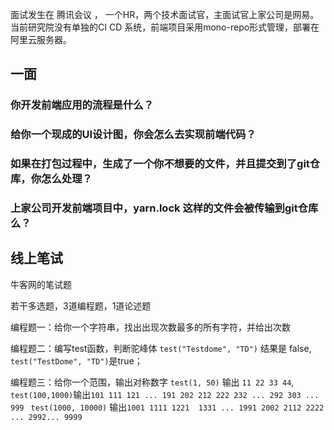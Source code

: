 面试发生在 腾讯会议 ， 一个HR，两个技术面试官，主面试官上家公司是网易。
当前研究院没有单独的CI CD 系统，前端项目采用mono-repo形式管理，部署在阿里云服务器。

## 一面
### 你开发前端应用的流程是什么？

### 给你一个现成的UI设计图，你会怎么去实现前端代码？

### 如果在打包过程中，生成了一个你不想要的文件，并且提交到了git仓库，你怎么处理？

### 上家公司开发前端项目中，yarn.lock 这样的文件会被传输到git仓库么？

## 线上笔试
牛客网的笔试题

若干多选题，3道编程题，1道论述题

编程题一：给你一个字符串，找出出现次数最多的所有字符，并给出次数

编程题二：编写test函数，判断驼峰体
`test("Testdome", "TD")` 结果是 false,
`test("TestDome", "TD")`是true；


编程题三：给你一个范围，输出对称数字
 `test(1, 50)` 输出 `11 22 33 44`,
 `test(100,1000)`输出`101 111 121 ... 191 202 212 222 232 ... 292 303 ... 999 `
 `test(1000, 10000)` 输出`1001 1111 1221  1331 ... 1991 2002 2112 2222 ... 2992... 9999`

